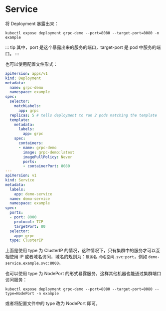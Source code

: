 # Service

将 Deployment 暴露出来：

```shell
kubectl expose deployment grpc-demo --port=8080 --target-port=8080 -n example
```

::: tip
其中，port 是这个暴露出来的服务的端口，target-port 是 pod 中服务的端口。
:::

也可以使用配置文件形式：

```yaml
apiVersion: apps/v1
kind: Deployment
metadata:
  name: grpc-demo
  namespace: example
spec:
  selector:
    matchLabels:
      app: grpc
  replicas: 5 # tells deployment to run 2 pods matching the template
  template:
    metadata:
      labels:
        app: grpc
    spec:
      containers:
      - name: grpc-demo
        image: grpc-demo:latest
        imagePullPolicy: Never
        ports:
        - containerPort: 8080
---
apiVersion: v1
kind: Service
metadata:
  labels:
    app: demo-service
  name: demo-service
  namespace: example
spec:
  ports:
  - port: 8000
    protocol: TCP
    targetPort: 80
  selector:
    app: grpc
  type: ClusterIP
```

上面是使用 type 为 ClusterIP 的情况，这种情况下，只有集群中的服务才可以互相使用 IP 或者域名访问，域名的规则为：`服务名.命名空间.svc:port`，例如 `demo-service.example.svc:8000`。

也可以使用 type 为 NodePort 的形式暴露服务，这样其他机器也能通过集群端口访问服务：

```shell
kubectl expose deployment grpc-demo --port=8080 --target-port=8080 --type=NodePort -n example
```

或者将配置文件中的 type 改为 NodePort 即可。

